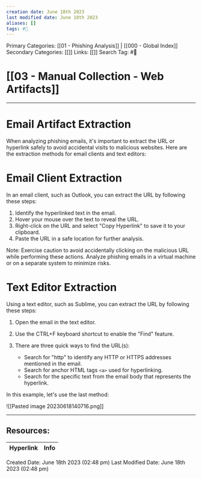 ```yaml
---
creation date: June 18th 2023
last modified date: June 18th 2023
aliases: []
tags: #📖
---
```


Primary Categories: [[01 - Phishing Analysis]] | [[000 - Global Index]] 
Secondary Categories: [[]] 
Links: [[]] 
Search Tag: #📖  

# [[03 - Manual Collection - Web Artifacts]]  
---

# Email Artifact Extraction

When analyzing phishing emails, it's important to extract the URL or hyperlink safely to avoid accidental visits to malicious websites. Here are the extraction methods for email clients and text editors:

# Email Client Extraction

In an email client, such as Outlook, you can extract the URL by following these steps:

1. Identify the hyperlinked text in the email.
2. Hover your mouse over the text to reveal the URL.
3. Right-click on the URL and select "Copy Hyperlink" to save it to your clipboard.
4. Paste the URL in a safe location for further analysis.

Note: Exercise caution to avoid accidentally clicking on the malicious URL while performing these actions. Analyze phishing emails in a virtual machine or on a separate system to minimize risks.

# Text Editor Extraction

Using a text editor, such as Sublime, you can extract the URL by following these steps:

1. Open the email in the text editor.
2. Use the CTRL+F keyboard shortcut to enable the "Find" feature.
3. There are three quick ways to find the URL(s):

   - Search for "http" to identify any HTTP or HTTPS addresses mentioned in the email.
   - Search for anchor HTML tags `<a>` used for hyperlinking.
   - Search for the specific text from the email body that represents the hyperlink.

In this example, let's use the last method:

![[Pasted image 20230618140716.png]]


___

## Resources:

| Hyperlink | Info |
| --------- | ---- |


Created Date: June 18th 2023 (02:48 pm) 
Last Modified Date: June 18th 2023 (02:48 pm)
